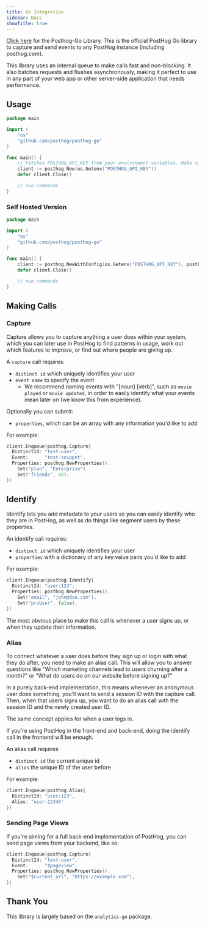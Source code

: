 ```yaml
---
title: Go Integration
sidebar: Docs
showTitle: true
---
```


[Click here](https://github.com/PostHog/posthog-go) for the Posthog-Go Library. This is the official PostHog Go library to capture and send events to any PostHog instance (including posthog.com).

This library uses an internal queue to make calls fast and non-blocking. It also batches requests and flushes asynchronously, making it perfect to use in any part of your web app or other server-side application that needs performance.

## Usage

```go
package main

import (
    "os"
    "github.com/posthog/posthog-go"
)

func main() {
    // Fetches POSTHOG_API_KEY from your environment variables. Make sure you have it set.
    client := posthog.New(os.Getenv("POSTHOG_API_KEY"))
    defer client.Close()

    // run commands
}
```

### Self Hosted Version
```go
package main

import (
    "os"
    "github.com/posthog/posthog-go"
)

func main() {
    client := posthog.NewWithConfig(os.Getenv("POSTHOG_API_KEY"), posthog.Config{Endpoint:"https://your.posthog.endpoint"})
    defer client.Close()

    // run commands
}
```

## Making Calls

### Capture

Capture allows you to capture anything a user does within your system, which you can later use in PostHog to find patterns in usage, work out which features to improve, or find out where people are giving up.

A `capture` call requires:

* `distinct id` which uniquely identifies your user
* `event name` to specify the event
  * We recommend naming events with "[noun] [verb]", such as `movie played` or `movie updated`, in order to easily identify what your events mean later on (we know this from experience).

Optionally you can submit:

* `properties`, which can be an array with any information you'd like to add

For example:
```go
client.Enqueue(posthog.Capture{
  DistinctId: "test-user",
  Event:      "test-snippet",
  Properties: posthog.NewProperties().
    Set("plan", "Enterprise").
    Set("friends", 42),
})
```

## Identify

Identify lets you add metadata to your users so you can easily identify who they are in PostHog, as well as do things 
like segment users by these properties.

An identify call requires:

* `distinct id` which uniquely identifies your user
* `properties` with a dictionary of any key:value pairs you'd like to add

For example:

```go
client.Enqueue(posthog.Identify{
  DistinctId: "user:123",
  Properties: posthog.NewProperties().
    Set("email", "john@doe.com").
    Set("proUser", false),
})
```

The most obvious place to make this call is whenever a user signs up, or when they update their information.

### Alias

To connect whatever a user does before they sign up or login with what they do after, you need to make an alias call. This will allow you to answer questions like "Which marketing channels lead to users churning after a month?" or "What do users do on our website before signing up?"

In a purely back-end implementation, this means whenever an anonymous user does something, you'll want to send a session ID with the capture call. Then, when that users signs up, you want to do an alias call with the session ID and the newly created user ID.

The same concept applies for when a user logs in.

If you're using PostHog in the front-end and back-end, doing the identify call in the frontend will be enough.

An alias call requires

* `distinct id` the current unique id
* `alias` the unique ID of the user before

For example:

```go
client.Enqueue(posthog.Alias{
  DistinctId: "user:123",
  Alias: "user:12345"
})
```
### Sending Page Views

If you're aiming for a full back-end implementation of PostHog, you can send page views from your backend, like so:

```go
client.Enqueue(posthog.Capture{
  DistinctId: "test-user",
  Event:      "$pageview",
  Properties: posthog.NewProperties().
    Set("$current_url", "https://example.com"),
})
```

## Thank You

This library is largely based on the `analytics-go` package.
